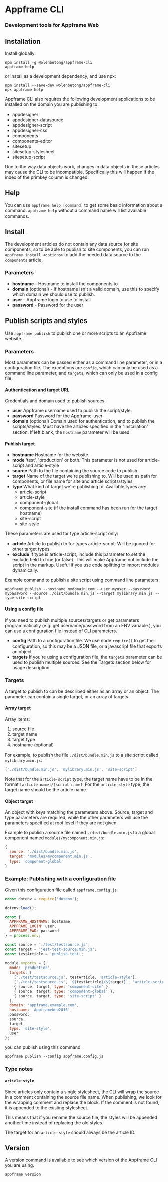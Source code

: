 # Appframe CLI
### Development tools for Appframe Web

## Installation

Install globally:

```
npm install -g @olenbetong/appframe-cli
appframe help
```

or install as a development dependency, and use npx:

```
npm install --save-dev @olenbetong/appframe-cli
npx appframe help
```

Appframe CLI also requires the following development applications to be installed on the domain you are publishing to:

* appdesigner
* appdesigner-datasource
* appdesigner-script
* appdesigner-css
* components
* components-editor
* sitesetup
* sitesetup-stylesheet
* sitesetup-script

Due to the way data objects work, changes in data objects in these articles may cause the CLI to be incompatible. Specifically this will happen if the index of the primkey column is changed.

## Help

You can use `appframe help [command]` to get some basic information about a command. `appframe help` without a command name will list available commands.

## Install

The development articles do not contain any data source for site components, so to be able to publish to site components, you can run `appframe install <options>` to add the needed data source to the `components` article.

### Parameters

 * **hostname** - Hostname to install the components to
 * **domain** (optional) - If hostname isn't a valid domain, use this to specify which domain we should use to publish.
 * **user** - Appframe login to use to install
 * **password** - Password for the user

## Publish scripts and styles

Use `appframe publish` to publish one or more scripts to an Appframe website.

### Parameters

Most parameters can be passed either as a command line parameter, or in a configuration file. The exceptions are `config`, which can only be used as a command line parameter, and `targets`, which can only be used in a config file.

#### Authentication and target URL

Credentials and domain used to publish sources.

* **user**
Appframe username used to publish the script/style.
* **password**
Password for the Appframe-user
* **domain** (optional)
Domain used for authentication, and to publish the scripts/styles. Must have the articles specified in the "Installation" section. If left blank, the `hostname` parameter will be used

#### Publish target

* **hostname**
Hostname for the website.
* **mode**
'test', 'production' or both. This parameter is not used for article-script and article-style
* **source**
Path to the file containing the source code to publish
* **target**
Name of the target we're publishing to. Will be used as path for components, or file name for site and article scripts/styles
* **type**
What kind of target we're publishing to. Available types are:
  * article-script
  * article-style
  * component-global
  * component-site (if the install command has been run for the target hostname)
  * site-script
  * site-style

These parameters are used for type article-script only:

* **article**
Article to publish to for types article-script. Will be ignored for other target types.
* **exclude**
If type is article-script, include this parameter to set the exclude field to true (or false). This will make Appframe not include the script in the markup. Useful if you use code splitting to import modules dynamically.

Example command to publish a site script using command line parameters:

```
appframe publish --hostname mydomain.com --user myuser --password mypassword --source ./dist/bundle.min.js --target mylibrary.min.js --type site-script
```

#### Using a config file

If you need to publish multiple sources/targets or get parameters programmatically (e.g. get username/password from an ENV variable.), you can use a configuration file instead of CLI parameters.

* **config**
Path to a configuration file. We use node `require()` to get the configuration, so this may be a JSON file, or a javascript file that exports an object.
* **targets**
If you're using a configuration file, the `targets` parameter can be used to publish multiple sources. See the Targets section below for usage description


### Targets

A target to publish to can be described either as an array or an object. The parameter can contain a single target, or an array of targets.

#### Array target

Array items:

1. source file
2. target name
3. target type
4. hostname (optional)

For example, to publish the file `./dist/bundle.min.js` to a site script called `mylibrary.min.js`:

```js
['./dist/bundle.min.js', 'mylibrary.min.js', 'site-script']
```

Note that for the `article-script` type, the target name have to be in the format `[article-name]/[script-name]`. For the `article-style` type, the target name should be the article name.

#### Object target

An object with keys matching the parameters above. Source, target and type parameters are required, while the other parameters will use the parameters specified at root level if they are not given.

Example to publish a source file named `./dist/bundle.min.js` to a global component named `modules/mycomponent.min.js`:

```js
{
  source: './dist/bundle.min.js',
  target: 'modules/mycomponent.min.js',
  type: 'component-global'
}
```

### Example: Publishing with a configuration file

Given this configuration file called `appframe.config.js`

```js
const dotenv = require('dotenv');

dotenv.load();

const {
  APPFRAME_HOSTNAME: hostname,
  APPFRAME_LOGIN: user,
  APPFRAME_PWD: password
} = process.env;

const source = './test/testsource.js';
const target = 'jest-test-source.min.js';
const testArticle = 'publish-test';

module.exports = {
  mode: 'production',
  targets: [
    ['./test/testsource.js', testArticle, 'article-style'],
    ['./test/testsource.js', `${testArticle}/${target}`, 'article-script'],
    { source, target, type: 'component-site' },
    { source, target, type: 'component-global' },
    { source, target, type: 'site-script' }
  ],
  domain: 'appframe.example.com',
  hostname: 'AppframeWeb2016',
  password,
  source,
  target,
  type: 'site-style',
  user
};
```

you can publish using this command

```
appframe publish --config appframe.config.js
```

### Type notes

#### `article-style`

Since articles only contain a single stylesheet, the CLI will wrap the source in a comment containing the source file name. When publishing, we look for the wrapping comment and replace the block. If the comment is not found, it is appended to the existing stylesheet.

This means that if you rename the source file, the styles will be appended another time instead of replacing the old styles.

The target for an `article-style` should always be the article ID.

## Version

A version command is available to see which version of the Appframe CLI you are using.

```
appframe version
```
